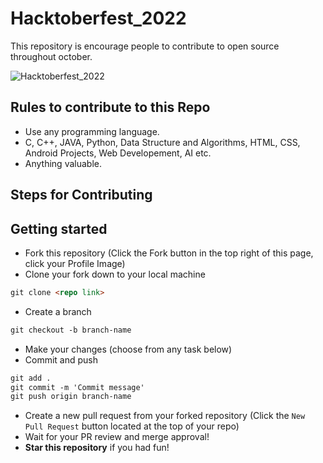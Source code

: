 # Hacktoberfest_2022

This repository is encourage people to contribute to open source throughout october.

![ Hacktoberfest_2022](https://user-images.githubusercontent.com/60610128/193233241-0ed224b3-d193-4fd0-9ecc-8420621c0029.png)

## Rules to contribute to this Repo

- Use any programming language.
- C, C++, JAVA, Python, Data Structure and Algorithms, HTML, CSS, Android Projects, Web Developement, AI etc.
- Anything valuable.

## Steps for Contributing

## Getting started

- Fork this repository (Click the Fork button in the top right of this page, click your Profile Image)
- Clone your fork down to your local machine

```markdown
git clone <repo link>
```

- Create a branch

```markdown
git checkout -b branch-name
```

- Make your changes (choose from any task below)
- Commit and push

```markdown
git add .
git commit -m 'Commit message'
git push origin branch-name
```

- Create a new pull request from your forked repository (Click the `New Pull Request` button located at the top of your repo)
- Wait for your PR review and merge approval!
- **Star this repository** if you had fun!
